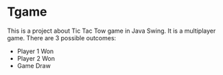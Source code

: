 # Tgame

This is a project about Tic Tac Tow game in Java Swing.
It is a multiplayer game.
There are 3 possible outcomes:
- Player 1 Won
- Player 2 Won
- Game Draw
